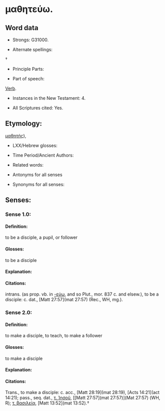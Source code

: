 # μαθητεύω.

<!-- Status: S2=NeedsReview -->
<!-- Lexica used for edits: BDAG, FFM, LN, A-S -->

## Word data

* Strongs: G31000.

* Alternate spellings:

† 

* Principle Parts: 

* Part of speech: 

[Verb](http://ugg.readthedocs.io/en/latest/verb.html).

* Instances in the New Testament: 4.

* All Scriptures cited: Yes.

## Etymology: 

[μαθητής]()),

* LXX/Hebrew glosses: 

* Time Period/Ancient Authors: 

* Related words: 

* Antonyms for all senses

* Synonyms for all senses: 

## Senses: 

### Sense  1.0: 

#### Definition: 

to be a disciple, a pupil, or follower

#### Glosses: 

to be a disciple

#### Explanation: 

#### Citations: 

intrans. (as prop. vb. in [-εύω](), and so Plut., mor. 837 c. and elsew.), to be a disciple: c. dat., [Matt 27:57](mat 27:57) (Rec., WH, mg.).

### Sense  2.0: 

#### Definition: 

to make a disciple, to teach, to make a follower

#### Glosses: 

to make a disciple

#### Explanation: 

#### Citations: 

Trans., to make a disciple: c. acc., [Matt 28:19](mat 28:19), [Acts 14:21](act 14:21); pass., seq. dat., [τ. Ἰησοῦ](), [[Matt 27:57](mat 27:57)](Mat 27:57) (WH, R); [τ. βασιλείᾳ](), [Matt 13:52](mat 13:52).†

